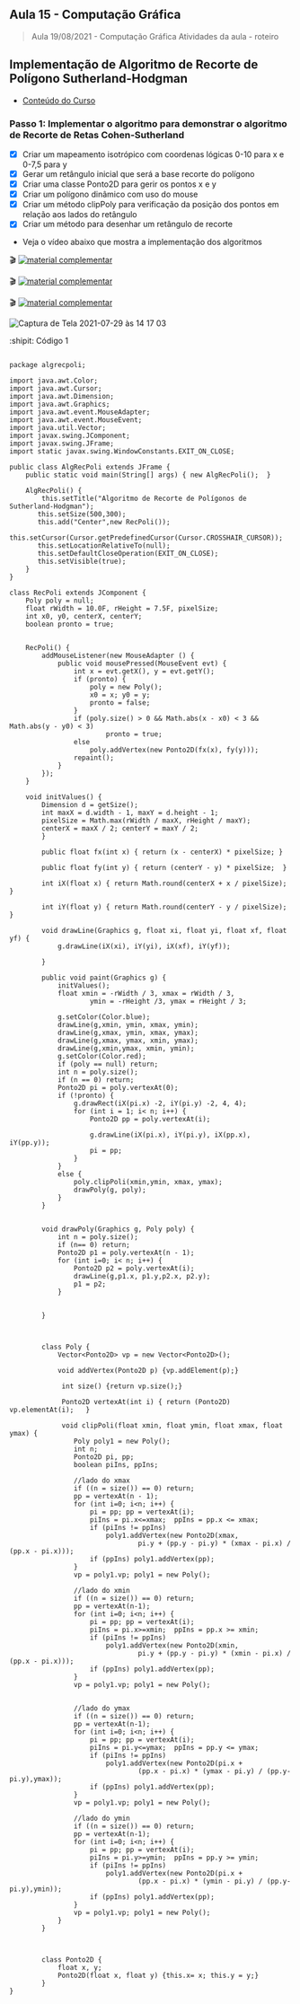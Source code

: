 ## Aula 15 - Computação Gráfica

> Aula 19/08/2021 - Computação Gráfica
> Atividades da aula - roteiro

## Implementação de Algoritmo de Recorte de Polígono Sutherland-Hodgman

- [Conteúdo do Curso](https://github.com/marcoswagner-commits/projetos_cg/blob/3e7133004a04b725d1041a53c2f84f1cb1af16b9/ApostilaCG2021_Modulo2.pdf)

### Passo 1: Implementar o algoritmo para demonstrar o algoritmo de Recorte de Retas Cohen-Sutherland
- [x] Criar um mapeamento isotrópico com coordenas lógicas 0-10 para x e 0-7,5 para y
- [x] Gerar um retângulo inicial que será a base recorte do polígono
- [x] Criar uma classe Ponto2D para gerir os pontos x e y
- [x] Criar um polígono dinâmico com uso do mouse
- [x] Criar um método clipPoly para verificação da posição dos pontos em relação aos lados do retângulo
- [x] Criar um método para desenhar um retângulo de recorte

- Veja o vídeo abaixo que mostra a implementação dos algoritmos
 
🎬
[![material complementar](https://github.com/marcoswagner-commits/projetos_cg/blob/cc6e41c33250a44aa967125b80f7be78c95b68c3/Capa_Aula14-15.png)](https://www.youtube.com/watch?v=i1OSeGl_V40)

🎬
[![material complementar](https://github.com/marcoswagner-commits/projetos_cg/blob/cc6e41c33250a44aa967125b80f7be78c95b68c3/Capa_Aula14-15.png)](https://www.youtube.com/watch?v=weyIdqPbIIQ)

🎬
[![material complementar](https://github.com/marcoswagner-commits/projetos_cg/blob/cc6e41c33250a44aa967125b80f7be78c95b68c3/Capa_Aula14-15.png)](https://www.youtube.com/watch?v=Xhtsto5M_p8)


![Captura de Tela 2021-07-29 às 14 17 03](https://user-images.githubusercontent.com/81576640/127536731-7f08e1f4-fcfd-42c4-9186-b5a7c9dadd0f.png)


:shipit: Código 1
```

package algrecpoli;

import java.awt.Color;
import java.awt.Cursor;
import java.awt.Dimension;
import java.awt.Graphics;
import java.awt.event.MouseAdapter;
import java.awt.event.MouseEvent;
import java.util.Vector;
import javax.swing.JComponent;
import javax.swing.JFrame;
import static javax.swing.WindowConstants.EXIT_ON_CLOSE;

public class AlgRecPoli extends JFrame {
    public static void main(String[] args) { new AlgRecPoli();  }
    
    AlgRecPoli() {
        this.setTitle("Algoritmo de Recorte de Polígonos de Sutherland-Hodgman");
       this.setSize(500,300);
       this.add("Center",new RecPoli());
       this.setCursor(Cursor.getPredefinedCursor(Cursor.CROSSHAIR_CURSOR));
       this.setLocationRelativeTo(null);
       this.setDefaultCloseOperation(EXIT_ON_CLOSE);
       this.setVisible(true);
    }
}

class RecPoli extends JComponent {
    Poly poly = null;
    float rWidth = 10.0F, rHeight = 7.5F, pixelSize;
    int x0, y0, centerX, centerY; 
    boolean pronto = true;
    
    
    RecPoli() {
        addMouseListener(new MouseAdapter () {
            public void mousePressed(MouseEvent evt) {
                int x = evt.getX(), y = evt.getY();
                if (pronto) {
                    poly = new Poly();
                    x0 = x; y0 = y;
                    pronto = false;
                }
                if (poly.size() > 0 && Math.abs(x - x0) < 3 && Math.abs(y - y0) < 3) 
                        pronto = true;
                else
                    poly.addVertex(new Ponto2D(fx(x), fy(y)));
                repaint();
            }
        });
    }
    
    void initValues() {
        Dimension d = getSize();
        int maxX = d.width - 1, maxY = d.height - 1;
        pixelSize = Math.max(rWidth / maxX, rHeight / maxY);
        centerX = maxX / 2; centerY = maxY / 2;
        }
    
        public float fx(int x) { return (x - centerX) * pixelSize; }
        
        public float fy(int y) { return (centerY - y) * pixelSize;  }
        
        int iX(float x) { return Math.round(centerX + x / pixelSize); }
        
        int iY(float y) { return Math.round(centerY - y / pixelSize);  }
        
        void drawLine(Graphics g, float xi, float yi, float xf, float yf) {
            g.drawLine(iX(xi), iY(yi), iX(xf), iY(yf));
            
        }
        
        public void paint(Graphics g) {
            initValues();
            float xmin = -rWidth / 3, xmax = rWidth / 3,
                    ymin = -rHeight /3, ymax = rHeight / 3;
            
            g.setColor(Color.blue);
            drawLine(g,xmin, ymin, xmax, ymin);
            drawLine(g,xmax, ymin, xmax, ymax);
            drawLine(g,xmax, ymax, xmin, ymax);
            drawLine(g,xmin,ymax, xmin, ymin);
            g.setColor(Color.red);
            if (poly == null) return;
            int n = poly.size();
            if (n == 0) return;
            Ponto2D pi = poly.vertexAt(0);
            if (!pronto) {
                g.drawRect(iX(pi.x) -2, iY(pi.y) -2, 4, 4);
                for (int i = 1; i< n; i++) {
                    Ponto2D pp = poly.vertexAt(i);
                    
                    g.drawLine(iX(pi.x), iY(pi.y), iX(pp.x), iY(pp.y));
                    pi = pp;
                }
            }
            else {
                poly.clipPoli(xmin,ymin, xmax, ymax);
                drawPoly(g, poly);
            }
        }
        
        
        void drawPoly(Graphics g, Poly poly) {
            int n = poly.size();
            if (n== 0) return;
            Ponto2D p1 = poly.vertexAt(n - 1);
            for (int i=0; i< n; i++) {
                Ponto2D p2 = poly.vertexAt(i);
                drawLine(g,p1.x, p1.y,p2.x, p2.y);
                p1 = p2;
            }
                
            
        }
        
        
        
        class Poly {
            Vector<Ponto2D> vp = new Vector<Ponto2D>();
            
            void addVertex(Ponto2D p) {vp.addElement(p);}
                    
             int size() {return vp.size();}   
             
             Ponto2D vertexAt(int i) { return (Ponto2D) vp.elementAt(i);   }
             
             void clipPoli(float xmin, float ymin, float xmax, float ymax) {
                Poly poly1 = new Poly();
                int n;
                Ponto2D pi, pp;
                boolean piIns, ppIns;

                //lado do xmax
                if ((n = size()) == 0) return;
                pp = vertexAt(n - 1);
                for (int i=0; i<n; i++) {
                    pi = pp; pp = vertexAt(i);
                    piIns = pi.x<=xmax;  ppIns = pp.x <= xmax; 
                    if (piIns != ppIns)
                        poly1.addVertex(new Ponto2D(xmax, 
                                pi.y + (pp.y - pi.y) * (xmax - pi.x) / (pp.x - pi.x)));
                    if (ppIns) poly1.addVertex(pp);
                }
                vp = poly1.vp; poly1 = new Poly();

                //lado do xmin
                if ((n = size()) == 0) return;
                pp = vertexAt(n-1);
                for (int i=0; i<n; i++) {
                    pi = pp; pp = vertexAt(i);
                    piIns = pi.x>=xmin;  ppIns = pp.x >= xmin; 
                    if (piIns != ppIns)
                        poly1.addVertex(new Ponto2D(xmin, 
                                pi.y + (pp.y - pi.y) * (xmin - pi.x) / (pp.x - pi.x)));
                    if (ppIns) poly1.addVertex(pp);
                }
                vp = poly1.vp; poly1 = new Poly();

                
                //lado do ymax
                if ((n = size()) == 0) return;
                pp = vertexAt(n-1);
                for (int i=0; i<n; i++) {
                    pi = pp; pp = vertexAt(i);
                    piIns = pi.y<=ymax;  ppIns = pp.y <= ymax; 
                    if (piIns != ppIns)
                        poly1.addVertex(new Ponto2D(pi.x + 
                                (pp.x - pi.x) * (ymax - pi.y) / (pp.y- pi.y),ymax));
                    if (ppIns) poly1.addVertex(pp);
                }
                vp = poly1.vp; poly1 = new Poly();

                //lado do ymin
                if ((n = size()) == 0) return;
                pp = vertexAt(n-1);
                for (int i=0; i<n; i++) {
                    pi = pp; pp = vertexAt(i);
                    piIns = pi.y>=ymin;  ppIns = pp.y >= ymin; 
                    if (piIns != ppIns)
                        poly1.addVertex(new Ponto2D(pi.x + 
                                (pp.x - pi.x) * (ymin - pi.y) / (pp.y- pi.y),ymin));
                    if (ppIns) poly1.addVertex(pp);
                }
                vp = poly1.vp; poly1 = new Poly();
            }
        }
        
        
        
        class Ponto2D {
            float x, y;
            Ponto2D(float x, float y) {this.x= x; this.y = y;}
        }
}


```



